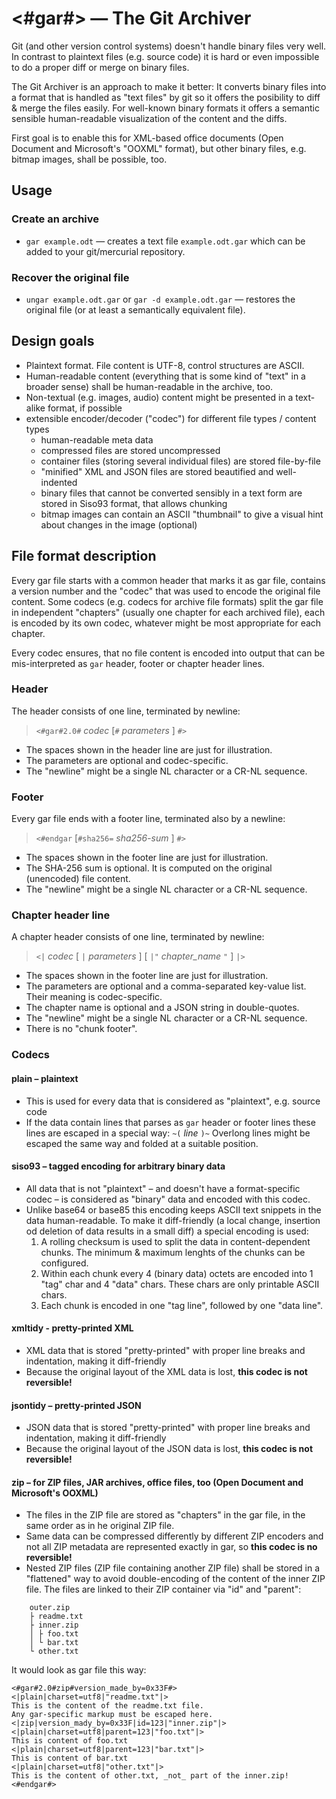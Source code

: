 # <#gar#> — The Git Archiver

Git (and other version control systems) doesn't handle binary files very well. In contrast to plaintext files (e.g. source code) it is hard or even impossible to do a proper diff or merge on binary files.

The Git Archiver is an approach to make it better: It converts binary files into a format that is handled as "text files" by git so it offers the posibility to diff & merge the files easily. For well-known binary formats it offers a semantic sensible human-readable visualization of the content and the diffs.

First goal is to enable this for XML-based office documents (Open Document and Microsoft's "OOXML" format), but other binary files, e.g. bitmap images, shall be possible, too.

## Usage

### Create an archive
* `gar example.odt` — creates a text file `example.odt.gar` which can be added to your git/mercurial repository.

### Recover the original file
* `ungar example.odt.gar` or `gar -d example.odt.gar` — restores the original file (or at least a semantically equivalent file).

## Design goals
* Plaintext format. File content is UTF-8, control structures are ASCII.
* Human-readable content (everything that is some kind of "text" in a broader sense) shall be human-readable in the archive, too.
* Non-textual (e.g. images, audio) content might be presented in a text-alike format, if possible
* extensible encoder/decoder ("codec") for different file types / content types
  * human-readable meta data 
  * compressed files are stored uncompressed
  * container files (storing several individual files) are stored file-by-file
  * "minified" XML and JSON files are stored beautified and well-indented
  * binary files that cannot be converted sensibly in a text form are stored in Siso93 format, that allows chunking
  * bitmap images can contain an ASCII "thumbnail" to give a visual hint about changes in the image (optional)

## File format description

Every gar file starts with a common header that marks it as gar file, contains a version number and the "codec" that was used to encode the original file content. Some codecs (e.g. codecs for archive file formats) split the gar file in independent "chapters" (usually one chapter for each archived file), each is encoded by its own codec, whatever might be most appropriate for each chapter.

Every codec ensures, that no file content is encoded into output that can be mis-interpreted as `gar` header, footer or chapter header lines.

### Header

The header consists of one line, terminated by newline:

> `<#gar#2.0#` _codec_ [`#` _parameters_ ] `#>`

* The spaces shown in the header line are just for illustration.
* The parameters are optional and codec-specific.
* The "newline" might be a single NL character or a CR-NL sequence.

### Footer

Every gar file ends with a footer line, terminated also by a newline:

> `<#endgar` [`#sha256=` _sha256-sum_ ] `#>` 

* The spaces shown in the footer line are just for illustration.
* The SHA-256 sum is optional. It is computed on the original (unencoded) file content.
* The "newline" might be a single NL character or a CR-NL sequence.

### Chapter header line

A chapter header consists of one line, terminated by newline:

> `<|` _codec_ [ `|` _parameters_ ] [ `|"` _chapter_name_ `"` ] `|>`

* The spaces shown in the footer line are just for illustration.
* The parameters are optional and a comma-separated key-value list. Their meaning is codec-specific.
* The chapter name is optional and a JSON string in double-quotes.
* The "newline" might be a single NL character or a CR-NL sequence.
* There is no "chunk footer".

### Codecs

#### plain – plaintext
* This is used for every data that is considered as "plaintext", e.g. source code
* If the data contain lines that parses as `gar` header or footer lines these lines are escaped in a special way:
  `~(` _line_ `)~`
  Overlong lines might be escaped the same way and folded at a suitable position.

#### siso93 – tagged encoding for arbitrary binary data
* All data that is not "plaintext" – and doesn't have a format-specific codec – is considered as "binary" data and encoded with this codec.
* Unlike base64 or base85 this encoding keeps ASCII text snippets in the data human-readable. To make it diff-friendly (a local change, insertion od deletion of data results in a small diff) a special encoding is used:
  1. A rolling checksum is used to split the data in content-dependent chunks. The minimum & maximum lenghts of the chunks can be configured.
  2. Within each chunk every 4 (binary data) octets are encoded into 1 "tag" char and 4 "data" chars. These chars are only printable ASCII chars.
  3. Each chunk is encoded in one "tag line", followed by one "data line".

#### xmltidy - pretty-printed XML
* XML data that is stored "pretty-printed" with proper line breaks and indentation, making it diff-friendly
* Because the original layout of the XML data is lost, **this codec is not reversible!**

#### jsontidy – pretty-printed JSON
* JSON data that is stored "pretty-printed" with proper line breaks and indentation, making it diff-friendly
* Because the original layout of the JSON data is lost, **this codec is not reversible!**

#### zip – for ZIP files, JAR archives, office files, too (Open Document and Microsoft's OOXML)
* The files in the ZIP file are stored as "chapters" in the gar file, in the same order as in he original ZIP file.
* Same data can be compressed differently by different ZIP encoders and not all ZIP metadata are represented exactly in gar, so **this codec is no reversible!**
* Nested ZIP files (ZIP file containing another ZIP file) shall be stored in a "flattened" way to avoid double-encoding of the content of the inner ZIP file. The files are linked to their ZIP container via "id" and "parent":

``` 
    outer.zip
    ├ readme.txt
    ├ inner.zip
    │ ├ foo.txt 
    │ └ bar.txt
    └ other.txt
```
It would look as gar file this way:

```
<#gar#2.0#zip#version_made_by=0x33F#>
<|plain|charset=utf8|"readme.txt"|>
This is the content of the readme.txt file.
Any gar-specific markup must be escaped here.
<|zip|version_mady_by=0x33F|id=123|"inner.zip"|>
<|plain|charset=utf8|parent=123|"foo.txt"|>
This is content of foo.txt
<|plain|charset=utf8|parent=123|"bar.txt"|>
This is content of bar.txt
<|plain|charset=utf8|"other.txt"|>
This is the content of other.txt, _not_ part of the inner.zip!
<#endgar#>
```
